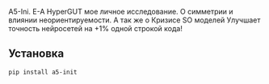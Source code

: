 A5-Ini. E-A HyperGUT мое личное исследование. О симметрии и влиянии неориентируемости. А так же о Кризисе SO моделей 
Улучшает точность нейросетей на +1% одной строкой кода!

## Установка
```bash
pip install a5-init
